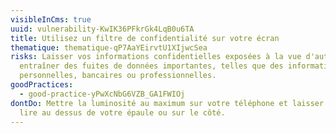 ```yaml
---
visibleInCms: true
uuid: vulnerability-KwIK36PFkrGk4LqB0u6TA
title: Utilisez un filtre de confidentialité sur votre écran
thematique: thematique-qP7AaYEirvtU1XIjwcSea
risks: Laisser vos informations confidentielles exposées à la vue d'autrui peut
  entraîner des fuites de données importantes, telles que des informations
  personnelles, bancaires ou professionnelles.
goodPractices:
  - good-practice-yPwXcNbG6VZB_GA1FWIOj
dontDo: Mettre la luminosité au maximum sur votre téléphone et laisser les gens
  lire au dessus de votre épaule ou sur le côté.
---
```

